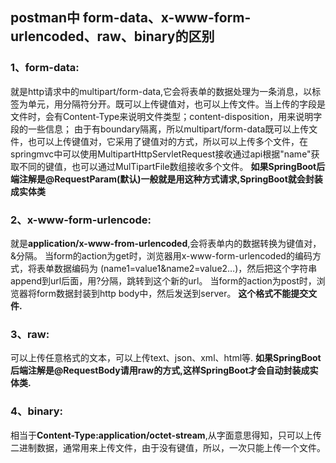 ## postman中 form-data、x-www-form-urlencoded、raw、binary的区别
### 1、form-data:
就是http请求中的multipart/form-data,它会将表单的数据处理为一条消息，以标签为单元，用分隔符分开。既可以上传键值对，也可以上传文件。当上传的字段是文件时，会有Content-Type来说明文件类型；content-disposition，用来说明字段的一些信息；
由于有boundary隔离，所以multipart/form-data既可以上传文件，也可以上传键值对，它采用了键值对的方式，所以可以上传多个文件，在springmvc中可以使用MultipartHttpServletRequest接收通过api根据"name"获取不同的键值，也可以通过MulTipartFile数组接收多个文件。
**如果SpringBoot后端注解是@RequestParam(默认)一般就是用这种方式请求,SpringBoot就会封装成实体类**

### 2、x-www-form-urlencode:
就是**application/x-www-from-urlencoded**,会将表单内的数据转换为键值对，&分隔。
当form的action为get时，浏览器用x-www-form-urlencoded的编码方式，将表单数据编码为
(name1=value1&name2=value2…)，然后把这个字符串append到url后面，用?分隔，跳转到这个新的url。
当form的action为post时，浏览器将form数据封装到http body中，然后发送到server。
**这个格式不能提交文件.**

### 3、raw:
可以上传任意格式的文本，可以上传text、json、xml、html等.
**如果SpringBoot后端注解是@RequestBody请用raw的方式,这样SpringBoot才会自动封装成实体类.**

### 4、binary:
相当于**Content-Type:application/octet-stream**,从字面意思得知，只可以上传二进制数据，通常用来上传文件，由于没有键值，所以，一次只能上传一个文件。

